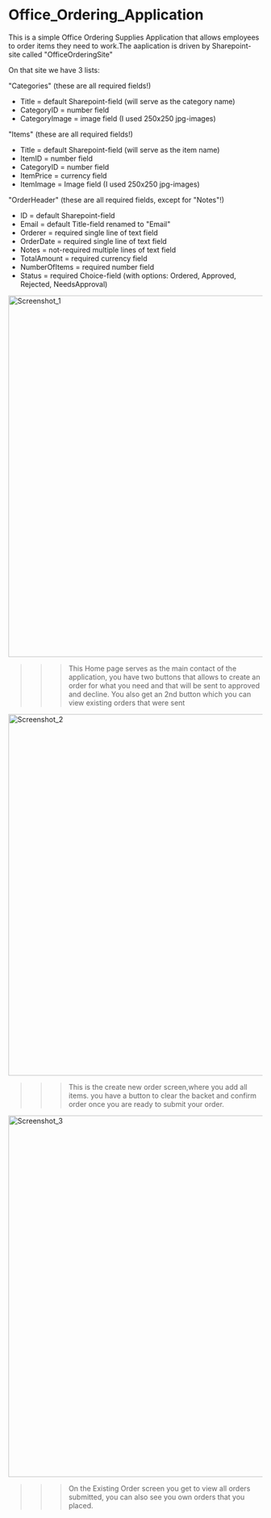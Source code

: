 # Office_Ordering_Application
This is a simple Office Ordering Supplies Application that allows employees to order items they need to work.The aaplication is driven by Sharepoint-site called "OfficeOrderingSite"

On that site we have 3 lists:

"Categories" (these are all required fields!)
- Title = default Sharepoint-field (will serve as the category name)
- CategoryID = number field
- CategoryImage = image field (I used 250x250 jpg-images)

"Items" (these are all required fields!)
- Title = default Sharepoint-field (will serve as the item name)
- ItemID = number field
- CategoryID = number field
- ItemPrice = currency field
- ItemImage = Image field (I used 250x250 jpg-images)

"OrderHeader" (these are all required fields, except for "Notes"!)
- ID = default Sharepoint-field
- Email = default Title-field renamed to "Email"
- Orderer = required single line of text field
- OrderDate = required single line of text field
- Notes = not-required multiple lines of text field
- TotalAmount = required currency field
- NumberOfItems = required number field
- Status = required Choice-field (with options: Ordered, Approved, Rejected, NeedsApproval)


<img width="716" alt="Screenshot_1" src="https://github.com/RathogwaInnocent/Office_Ordering_Application/assets/17208775/51037c21-d254-4ceb-85f3-3e17a99f9bbb">

>>> This Home page serves as the main contact of the application, you have two buttons that allows to create an order for what you need and that will be sent to approved and decline.
>>> You also get an 2nd button which you can view existing orders that were sent 

<img width="716" alt="Screenshot_2" src="https://github.com/RathogwaInnocent/Office_Ordering_Application/assets/17208775/5c3a2b6d-5f70-4b9d-b9dc-b9f0caa3e682">

>>> This is the create new order screen,where you add all items. you have a button to clear the backet and confirm order once you are ready to submit your order.

<img width="716" alt="Screenshot_3" src="https://github.com/RathogwaInnocent/Office_Ordering_Application/assets/17208775/2a4f72db-0dac-4399-8b96-f99109dbb448">

>>> On the Existing Order screen you get to view all orders submitted, you can also see you own orders that you placed.
